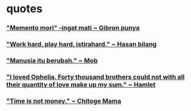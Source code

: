 # quotes
### ["Memento mori" -ingat mati ~ Gibron punya](https://www.electronicbeats.net/app/uploads/2016/06/rickastley.jpg)
### ["Work hard, play hard, istirahard." ~ Hasan bilang](https://www.thetimes.co.uk/imageserver/image/methode%2Ftimes%2Fprod%2Fweb%2Fbin%2F97f760d4-852b-11e8-ad58-ae35970199d3.jpg?crop=4784%2C2691%2C1240%2C857)
### ["Manusia itu berubah." ~ Mob](https://i.gifer.com/IlDK.gif)
### ["I loved Ophelia. Forty thousand brothers could not with all their quantity of love make up my sum." ~ Hamlet](https://tinyurl.com/y8f4fdjc)
### ["Time is not money." ~ Chitoge Mama](https://youtu.be/dQw4w9WgXcQ)
